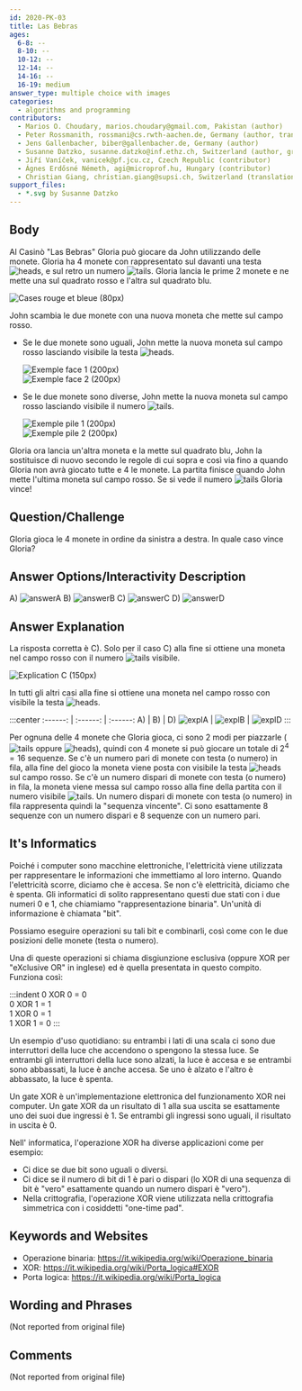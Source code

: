 ```yaml
---
id: 2020-PK-03
title: Las Bebras
ages:
  6-8: --
  8-10: --
  10-12: --
  12-14: --
  14-16: --
  16-19: medium
answer_type: multiple choice with images
categories:
  - algorithms and programming
contributors:
  - Marios O. Choudary, marios.choudary@gmail.com, Pakistan (author)
  - Peter Rossmanith, rossmani@cs.rwth-aachen.de, Germany (author, translation from English into German)
  - Jens Gallenbacher, biber@gallenbacher.de, Germany (author)
  - Susanne Datzko, susanne.datzko@inf.ethz.ch, Switzerland (author, graphics)
  - Jiří Vaníček, vanicek@pf.jcu.cz, Czech Republic (contributor)
  - Ágnes Erdősné Németh, agi@microprof.hu, Hungary (contributor)
  - Christian Giang, christian.giang@supsi.ch, Switzerland (translation from German into Italian)
support_files:
  - *.svg by Susanne Datzko
---
```


[answerA]: graphics/2020-PK-03_answerA.svg "Réponse A (120px)"
[answerB]: graphics/2020-PK-03_answerB.svg "Réponse B (120px)"
[answerC]: graphics/2020-PK-03_answerC.svg "Réponse C (120px)"
[answerD]: graphics/2020-PK-03_answerD.svg "Réponse D (120px)"

[heads]: graphics/2020-PK-03_coin_heads-compatible.svg "Côté face (20px)"
[tails]: graphics/2020-PK-03_coin_tails-compatible.svg "Côté pile (20px)"
## Body

Al Casinò "Las Bebras" Gloria può giocare da John utilizzando delle monete. Gloria ha 4 monete con rappresentato sul davanti una testa ![heads], e sul retro un numero ![tails]. Gloria lancia le prime 2 monete e ne mette una sul quadrato rosso e l'altra sul quadrato blu.


![](graphics/2020-PK-03_taskbody1.svg "Cases rouge et bleue (80px)")

John scambia le due monete con una nuova moneta che mette sul campo rosso.
 - Se le due monete sono uguali, John mette la nuova moneta sul campo rosso lasciando visibile la testa ![heads].

   ![](graphics/2020-PK-03_taskbody2.svg "Exemple face 1 (200px)")  
   ![](graphics/2020-PK-03_taskbody3.svg "Exemple face 2 (200px)")

 - Se le due monete sono diverse, John mette la nuova moneta sul campo rosso lasciando visibile il numero ![tails].

   ![](graphics/2020-PK-03_taskbody4.svg "Exemple pile 1 (200px)")  
   ![](graphics/2020-PK-03_taskbody5.svg "Exemple pile 2 (200px)")

Gloria ora lancia un'altra moneta e la mette sul quadrato blu, John la sostituisce di nuovo secondo le regole di cui sopra e così via fino a quando Gloria non avrà giocato tutte e 4 le monete. La partita finisce quando John mette l'ultima moneta sul campo rosso. Se si vede il numero ![tails] Gloria vince!


## Question/Challenge

Gloria gioca le 4 monete in ordine da sinistra a destra. In quale caso vince Gloria?


## Answer Options/Interactivity Description


 A)  ![answerA]
 B)  ![answerB]
 C)  ![answerC]
 D)  ![answerD]



## Answer Explanation

La risposta corretta è C). Solo per il caso C) alla fine si ottiene una moneta nel campo rosso con il numero ![tails] visibile.

![](graphics/2020-PK-03_explanationC.svg "Explication C (150px)")

In tutti gli altri casi alla fine si ottiene una moneta nel campo rosso con visibile la testa ![heads].

:::center
:------: | :------: |  :------:
   A)    |    B)    |    D)
![explA] | ![explB] | ![explD]
:::

[explA]: graphics/2020-PK-03_explanationA.svg "Explication A (150px)"
[explB]: graphics/2020-PK-03_explanationB.svg "Explication B (150px)"
[explD]: graphics/2020-PK-03_explanationD.svg "Explication D (150px)"

Per ognuna delle 4 monete che Gloria gioca, ci sono 2 modi per piazzarle (![tails] oppure ![heads]), quindi con 4 monete si può giocare un totale di $2^4 = 16$ sequenze. Se c'è un numero pari di monete con testa (o numero) in fila, alla fine del gioco la moneta viene posta con visibile la testa ![heads] sul campo rosso. Se c'è un numero dispari di monete con testa (o numero) in fila, la moneta viene messa sul campo rosso alla fine della partita con il numero visibile ![tails]. Un numero dispari di monete con testa (o numero) in fila rappresenta quindi la "sequenza vincente". Ci sono esattamente 8 sequenze con un numero dispari e 8 sequenze con un numero pari. 


## It's Informatics

Poiché i computer sono macchine elettroniche, l'elettricità viene utilizzata per rappresentare le informazioni che immettiamo al loro interno.  Quando l'elettricità scorre, diciamo che è accesa. Se non c'è elettricità, diciamo che è spenta. Gli informatici di solito rappresentano questi due stati con i due numeri 0 e 1, che chiamiamo "rappresentazione binaria". Un'unità di informazione è chiamata "bit".

Possiamo eseguire operazioni su tali bit e combinarli, così come con le due posizioni delle monete (testa o numero). 

Una di queste operazioni si chiama disgiunzione esclusiva (oppure XOR per "eXclusive OR" in inglese) ed è quella presentata in questo compito. Funziona così:

:::indent
0 XOR 0 = 0  
0 XOR 1 = 1  
1 XOR 0 = 1  
1 XOR 1 = 0
:::

Un esempio d'uso quotidiano: su entrambi i lati di una scala ci sono due interruttori della luce che accendono o spengono la stessa luce. Se entrambi gli interruttori della luce sono alzati, la luce è accesa e se entrambi sono abbassati, la luce è anche accesa. Se uno è alzato e l'altro è abbassato, la luce è spenta.

Un gate XOR è un'implementazione elettronica del funzionamento XOR nei computer.  Un gate XOR da un risultato di 1 alla sua uscita se esattamente uno dei suoi due ingressi è 1. Se entrambi gli ingressi sono uguali, il risultato in uscita è 0.

Nell' informatica, l'operazione XOR ha diverse applicazioni come per esempio: 
- Ci dice se due bit sono uguali o diversi.
 - Ci dice se il numero di bit di 1 è pari o dispari (lo XOR di una sequenza di bit è "vero" esattamente quando un numero dispari è "vero").
 - Nella crittografia, l'operazione XOR viene utilizzata nella crittografia simmetrica con i cosiddetti "one-time pad". 


## Keywords and Websites

 - Operazione binaria: https://it.wikipedia.org/wiki/Operazione_binaria 
 - XOR: https://it.wikipedia.org/wiki/Porta_logica#EXOR
 - Porta logica: https://it.wikipedia.org/wiki/Porta_logica


## Wording and Phrases

(Not reported from original file)


## Comments

(Not reported from original file)
